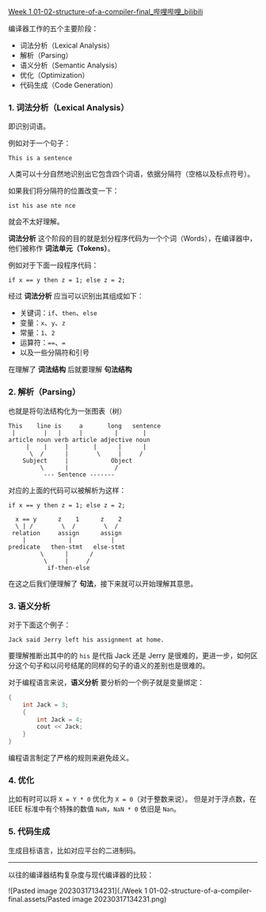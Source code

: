 [Week 1 01-02-structure-of-a-compiler-final_哔哩哔哩_bilibili](https://www.bilibili.com/video/BV1NE411376V?p=2)

编译器工作的五个主要阶段：
- 词法分析（Lexical Analysis）
- 解析（Parsing）
- 语义分析（Semantic Analysis）
- 优化（Optimization）
- 代码生成（Code Generation）

### 1. 词法分析（Lexical Analysis）

即识别词语。

例如对于一个句子：

```
This is a sentence
```

人类可以十分自然地识别出它包含四个词语，依据分隔符（空格以及标点符号）。

如果我们将分隔符的位置改变一下：

```
ist his ase nte nce
```

就会不太好理解。

**词法分析** 这个阶段的目的就是划分程序代码为一个个词（Words），在编译器中，他们被称作 **词法单元（Tokens）**。

例如对于下面一段程序代码：

```
if x == y then z = 1; else z = 2;
```

经过 **词法分析** 应当可以识别出其组成如下：

- 关键词：`if`、`then`、`else`
- 变量：`x`、`y`、`z`
- 常量：`1`、`2`
- 运算符：`==`、`=`
- 以及一些分隔符和引号

在理解了 **词法结构** 后就要理解 **句法结构**

### 2. 解析（Parsing）

也就是将句法结构化为一张图表（树）

```
This    line is     a       long   sentence
 |        |   |     |         |       |
article noun verb article adjective noun
     |    |     |       |      |      |
      \  /      |        \     |     /
    Subject     |            Object
         \      |             /
          --- Sentence -------
```

对应的上面的代码可以被解析为这样：

```
if x == y then z = 1; else z = 2;

  x == y      z    1      z    2
  \ | /        \  /        \  /
 relation     assign      assign
    |            |           |
predicate   then-stmt   else-stmt
         \      |      /
          \     |     /
           if-then-else
```

在这之后我们便理解了 **句法**，接下来就可以开始理解其意思。

### 3. 语义分析

对于下面这个例子：

```
Jack said Jerry left his assignment at home.
```

要理解推断出其中的的 `his` 是代指 Jack 还是 Jerry 是很难的，更进一步，如何区分这个句子和以问号结尾的同样的句子的语义的差别也是很难的。

对于编程语言来说，**语义分析** 要分析的一个例子就是变量绑定：

```c++
{
	int Jack = 3;
	{
		int Jack = 4;
		cout << Jack;
	}
}
```

编程语言制定了严格的规则来避免歧义。

### 4. 优化

比如有时可以将 `X = Y * 0` 优化为 `X = 0`（对于整数来说）。
但是对于浮点数，在 IEEE 标准中有个特殊的数值 `NaN`，`NaN * 0` 依旧是 `Nan`。

### 5. 代码生成

生成目标语言，比如对应平台的二进制码。

---

以往的编译器结构复杂度与现代编译器的比较：

![Pasted image 20230317134231](./Week 1 01-02-structure-of-a-compiler-final.assets/Pasted image 20230317134231.png)